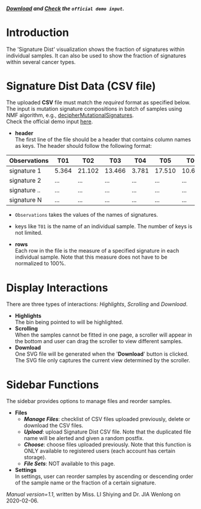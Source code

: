 ##### [Download](https://raw.githubusercontent.com/Nobel-Justin/Oviz-Bio-demo/master/Mut_Signature_dist/demo_data/Mut_Signature_dist_demo.csv) and [Check](https://github.com/Nobel-Justin/Oviz-Bio-demo/blob/master/Mut_Signature_dist/demo_data/Mut_Signature_dist_demo.csv) the `official demo input`.

# Introduction
The 'Signature Dist' visualization shows the fraction of signatures within individual samples. It can also be used to show the fraction of signatures within several cancer types.

# Signature Dist Data (CSV file)
The uploaded **CSV** file must match the *required* format as specified below.<br/>
The input is mutation signature compositions in batch of samples using NMF algorithm, e.g., [decipherMutationalSignatures](https://github.com/lixiangchun/decipherMutationalSignatures).<br/>
Check the official demo input [here](https://github.com/Nobel-Justin/Oviz-Bio-demo/blob/master/Mut_Signature_dist/demo_data/Mut_Signature_dist_demo.csv).

- **header**<br/>
  The first line of the file should be a header that contains column names as keys. The header should follow the following format:

| Observations |  T01 | T02 | T03 | T04 | T05 | T06 | T07 |
|---|---|---|---|---|---|---|---|
| signature 1   | 5.364 | 21.102 | 13.466 | 3.781 | 17.510 | 10.632 | 25.913 |
| signature 2   | ... | ... | ... | ... | ... | ... | ... |
| signature ..  | ... | ... | ... | ... | ... | ... | ... |
| signature N   | ... | ... | ... | ... | ... | ... | ... |

  - `Observations` takes the values of the names of signatures.
  - keys like `T01` is the name of an individual sample. The number of keys is not limited.

- **rows**<br/>
  Each row in the file is the measure of a specified signature in each individual sample. Note that this measure does not have to be normalized to 100%.

# Display Interactions
There are three types of interactions: *Highlights*, *Scrolling* and *Download*.

- **Highlights**<br/>
    The bin being pointed to will be highlighted.
- **Scrolling**<br/>
    When the samples cannot be fitted in one page, a scroller will appear in the bottom and user can drag the scroller to view different samples.
- **Download**<br/>
  One SVG file will be generated when the '**Download**' button is clicked. The SVG file only captures the current view determined by the scroller.

# Sidebar Functions
The sidebar provides options to manage files and reorder samples.

- **Files**
  - __*Manage Files*__: checklist of CSV files uploaded previously, delete or download the CSV files.
  - __*Upload*__: upload Signature Dist CSV file. Note that the duplicated file name will be alerted and given a random postfix.
  - __*Choose*__: choose files uploaded previously. Note that this function is ONLY available to registered users (each account has certain storage).
  - __*File Sets*__: NOT available to this page.
- **Settings**<br/>
  In settings, user can reorder samples by ascending or descending order of the sample name or the fraction of a certain signature.

*Manual version=1.1*, written by Miss. LI Shiying and Dr. JIA Wenlong on 2020-02-06.
